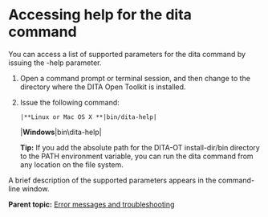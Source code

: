 # Accessing help for the dita command

You can access a list of supported parameters for the dita command by issuing the -help parameter.

1.  Open a command prompt or terminal session, and then change to the directory where the DITA Open Toolkit is installed.
2.  Issue the following command:

        |**Linux or Mac OS X **|bin/dita-help|
    |**Windows**|bin\\dita-help|

    **Tip:** If you add the absolute path for the DITA-OT install-dir/bin directory to the PATH environment variable, you can run the dita command from any location on the file system.


A brief description of the supported parameters appears in the command-line window.

**Parent topic:** [Error messages and troubleshooting](../user-guide/troubleshooting-overview.md)

